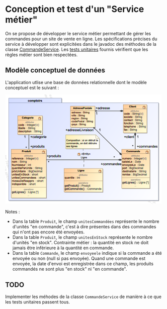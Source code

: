 # Conception et test d'un "Service métier"

On se propose de développer le service métier permettant de gérer les commandes pour un site de vente en ligne. Les spécifications précises du service à développer sont explicitées dans le javadoc des méthodes de la classe [CommandeService](./src/main/java/comptoirs/service/CommandeService.java). Les [tests unitaires](./src/test/java/comptoirs/service) fournis vérifient que les règles métier sont bien respectées.

## Modèle conceptuel de données

L'application utlise une base de données relationnelle dont le modèle conceptuel est le suivant :

![Image 1](doc/comptoirs.png)

Notes :

- Dans la table `Produit`, le champ `unitesCommandées` représente le nombre d'unités "en commande", c'est à dire présentes dans des commandes qui n'ont pas encore été envoyées.
- Dans la table `Produit`, le champ `unitesEnStock` représente le nombre d'unités "en stock". Contrainte métier : la quantité en stock ne doit jamais être inférieure à la quantité en commande.
- Dans la table `Commande`, le champ `envoyeele` indique si la commande a été envoyée ou non (null si pas envoyée). Quand une commande est envoyée, la date d'envoi est enregistrée dans ce champ, les produits commandés ne sont plus "en stock" ni "en commande".

## TODO

Implementer les méhodes de la classe `CommandeService` de manière à ce que les tests unitaires passent tous.
